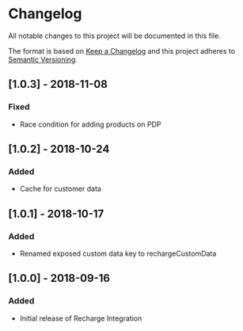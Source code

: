 # Changelog

All notable changes to this project will be documented in this file.

The format is based on [Keep a Changelog](http://keepachangelog.com/) and this project adheres to [Semantic Versioning](http://semver.org/).

## [1.0.3] - 2018-11-08
### Fixed
- Race condition for adding products on PDP

## [1.0.2] - 2018-10-24
### Added
- Cache for customer data

## [1.0.1] - 2018-10-17
### Added
- Renamed exposed custom data key to rechargeCustomData

## [1.0.0] - 2018-09-16
### Added
- Initial release of Recharge Integration